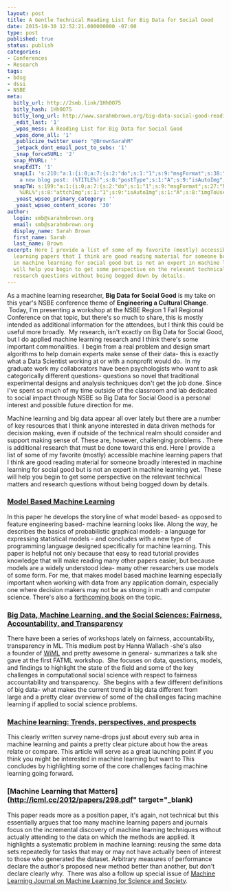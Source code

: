 ```yaml
---
layout: post
title: A Gentle Technical Reading List for Big Data for Social Good
date: 2015-10-30 12:52:21.000000000 -07:00
type: post
published: true
status: publish
categories:
- Conferences
- Research
tags:
- bdsg
- dssi
- NSBE
meta:
  bitly_url: http://2smb.link/1Hh0O75
  bitly_hash: 1Hh0O75
  bitly_long_url: http://www.sarahmbrown.org/big-data-social-good-reading/
  _edit_last: '1'
  _wpas_mess: A Reading List for Big Data for Social Good
  _wpas_done_all: '1'
  _publicize_twitter_user: "@BrownSarahM"
  _jetpack_dont_email_post_to_subs: '1'
  _snap_forceSURL: '2'
  snap_MYURL: ''
  snapEdIT: '1'
  snapLI: 's:210:"a:1:{i:0;a:7:{s:2:"do";s:1:"1";s:9:"msgFormat";s:38:"I published
    a new blog post: (%TITLE%)";s:8:"postType";s:1:"A";s:9:"isAutoImg";s:1:"A";s:8:"imgToUse";s:0:"";s:9:"isAutoURL";s:1:"A";s:8:"urlToUse";s:0:"";}}";'
  snapTW: s:199:"a:1:{i:0;a:7:{s:2:"do";s:1:"1";s:9:"msgFormat";s:27:"New post (%TITLE%)  -
    %URL%";s:8:"attchImg";s:1:"1";s:9:"isAutoImg";s:1:"A";s:8:"imgToUse";s:0:"";s:9:"isAutoURL";s:1:"A";s:8:"urlToUse";s:0:"";}}";
  _yoast_wpseo_primary_category: ''
  _yoast_wpseo_content_score: '30'
author:
  login: smb@sarahmbrown.org
  email: smb@sarahmbrown.org
  display_name: Sarah Brown
  first_name: Sarah
  last_name: Brown
excerpt: Here I provide a list of some of my favorite (mostly) accessible machine
  learning papers that I think are good reading material for someone broadly interested
  in machine learning for social good but is not an expert in machine learning yet.  These
  will help you begin to get some perspective on the relevant technical matters and
  research questions without being bogged down by details.
---
```

As a machine learning researcher, __Big Data for Social Good__ is my take on this year's NSBE conference theme of __Engineering a Cultural Change__.  Today, I'm presenting a workshop at the NSBE Region 1 Fall Regional Conference on that topic, but there's so much to share, this is mostly intended as additional information for the attendees, but I think this could be useful more broadly.  My research, isn't exactly on Big Data for Social Good, but I do applied machine learning research and I think there's some important commonalities.  I begin from a real problem and design smart algorithms to help domain experts make sense of their data- this is exactly what a Data Scientist working at or with a nonprofit would do.  In my graduate work my collaborators have been psychologists who want to ask categorically different questions- questions so novel that traditional experimental designs and analysis techniques don't get the job done. Since I've spent so much of my time outside of the classroom and lab dedicated to social impact through NSBE so Big Data for Social Good is a personal interest and possible future direction for me.

Machine learning and big data appear all over lately but there are a number of key resources that I think anyone interested in data driven methods for decision making, even if outside of the technical realm should consider and support making sense of. These are, however, challenging problems . There is additional research that must be done toward this end. Here I provide a list of some of my favorite (mostly) accessible machine learning papers that I think are good reading material for someone broadly interested in machine learning for social good but is not an expert in machine learning yet.  These will help you begin to get some perspective on the relevant technical matters and research questions without being bogged down by details.

### [Model Based Machine Learning](http://research.microsoft.com/en-us/um/people/cmbishop/downloads/Bishop-MBML-2012.pdf)
In this paper he develops the storyline of what model based- as opposed to feature engineering based- machine learning looks like. Along the way, he describes the basics of probabilistic graphical models- a language for expressing statistical models - and concludes with a new type of programming language designed specifically for machine learning. This paper is helpful not only because that easy to read tutorial provides knowledge that will make reading many other papers easier, but because models are a widely understood idea- many other researchers use models of some form. For me, that makes model based machine learning especially important when working with data from any application domain, especially one where decision makers may not be as strong in math and computer science. There's also a [forthcoming book](http://www.mbmlbook.com/) on the topic.

###  [Big Data, Machine Learning, and the Social Sciences: Fairness, Accountability, and Transparency](https://medium.com/@hannawallach/big-data-machine-learning-and-the-social-sciences-927a8e20460d#.svhzu617z)

There have been a series of workshops lately on fairness, accountability, transparency in ML. This medium post by Hanna Wallach -she's also a founder of [WiML](http://wimlworkshop.org/) and pretty awesome in general- summarizes a talk she gave at the first FATML workshop.  She focuses on data, questions, models, and findings to highlight the state of the field and some of the key challenges in computational social science with respect to fairness accountability and transparency.  She begins with a few different definitions of big data- what makes the current trend in big data different from large and a pretty clear overview of some of the challenges facing machine learning if applied to social science problems.

### [Machine learning: Trends, perspectives, and prospects](http://www.cs.cmu.edu/~tom/pubs/Science-ML-2015.pdf)

This clearly written survey name-drops just about every sub area in machine learning and paints a pretty clear picture about how the areas relate or compare. This article will serve as a great launching point if you think you might be interested in machine learning but want to This concludes by highlighting some of the core challenges facing machine learning going forward.

### [Machine Learning that Matters](http://icml.cc/2012/papers/298.pdf" target="_blank)

This paper reads more as a position paper, it's again, not technical but this essentially argues that too many machine learning papers and journals focus on the incremental discovery of machine learning techniques without actually attending to the data on which the methods are applied. It highlights a systematic problem in machine learning: reusing the same data sets repeatedly for tasks that may or may not have actually been of interest to those who generated the dataset. Arbitrary measures of performance declare the author's proposed new method better than another, but don't declare clearly why.  There was also a follow up special issue of [Machine Learning Journal on Machine Learning for Science and Society](http://link.springer.com/article/10.1007%2Fs10994-013-5425-9).
